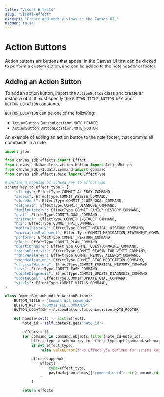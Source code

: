 ```yaml
---
title: "Visual Effects"
slug: "visual-effect"
excerpt: "Create and modify views in the Canvas UI."
hidden: false
---
```


# Action Buttons

Action buttons are buttons that appear in the Canvas UI that can be clicked to perform a custom action,
and can be added to the note header or footer.


## Adding an Action Button

To add an action button, import the `ActionButton` class and create an instance of it.
It must specify the `BUTTON_TITLE`, `BUTTON_KEY`, and `BUTTON_LOCATION` constants.

`BUTTON_LOCATION` can be one of the following:

- `ActionButton.ButtonLocation.NOTE_HEADER`
- `ActionButton.ButtonLocation.NOTE_FOOTER`

An example of adding an action button to the note footer, that commits all commands in a note:
  
```python
import json

from canvas_sdk.effects import Effect
from canvas_sdk.handlers.action_button import ActionButton
from canvas_sdk.v1.data.command import Command
from canvas_sdk.effects.base import EffectType

# Define a mapping of schema_key to EffectType
schema_key_to_effect_type = {
    "allergy": EffectType.COMMIT_ALLERGY_COMMAND,
    "assess": EffectType.COMMIT_ASSESS_COMMAND,
    "closeGoal": EffectType.COMMIT_CLOSE_GOAL_COMMAND,
    "diagnose": EffectType.COMMIT_DIAGNOSE_COMMAND,
    "familyHistory": EffectType.COMMIT_FAMILY_HISTORY_COMMAND,
    "goal": EffectType.COMMIT_GOAL_COMMAND,
    "instruct": EffectType.COMMIT_INSTRUCT_COMMAND,
    "hpi": EffectType.COMMIT_HPI_COMMAND,
    "medicalHistory": EffectType.COMMIT_MEDICAL_HISTORY_COMMAND,
    "medicationStatement": EffectType.COMMIT_MEDICATION_STATEMENT_COMMAND,
    "perform": EffectType.COMMIT_PERFORM_COMMAND,
    "plan": EffectType.COMMIT_PLAN_COMMAND,
    "questionnaire": EffectType.COMMIT_QUESTIONNAIRE_COMMAND,
    "reasonForVisit": EffectType.COMMIT_REASON_FOR_VISIT_COMMAND,
    "removeAllergy": EffectType.COMMIT_REMOVE_ALLERGY_COMMAND,
    "stopMedication": EffectType.COMMIT_STOP_MEDICATION_COMMAND,
    "surgicalHistory": EffectType.COMMIT_SURGICAL_HISTORY_COMMAND,
    "task": EffectType.COMMIT_TASK_COMMAND,
    "updateDiagnosis": EffectType.COMMIT_UPDATE_DIAGNOSIS_COMMAND,
    "updateGoal": EffectType.COMMIT_UPDATE_GOAL_COMMAND,
    "vitals": EffectType.COMMIT_VITALS_COMMAND,
}

class CommitButtonHandler(ActionButton):
    BUTTON_TITLE = "Commit all commands"
    BUTTON_KEY = "COMMIT_ALL_COMMANDS"
    BUTTON_LOCATION = ActionButton.ButtonLocation.NOTE_FOOTER

    def handle(self) -> list[Effect]:
        note_id = self.context.get("note_id")

        effects = []
        for command in Command.objects.filter(note_id=note_id):
            effect_type = schema_key_to_effect_type.get(command.schema_key)
            if not effect_type:
                raise ValueError(f"No EffectType defined for schema key '{command.schema_key}'.")

            effects.append(
                Effect(
                    type=effect_type,
                    payload=json.dumps({"command_uuid": str(command.id)}),
                )
            )

        return effects
```

